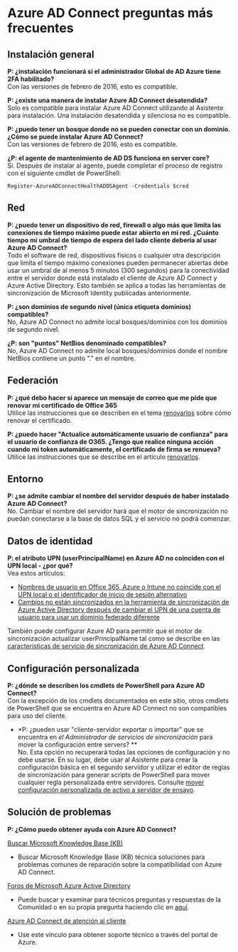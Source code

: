 <properties
    pageTitle="Azure AD Connect: Preguntas más frecuentes sobre | Microsoft Azure"
    description="Esta página ha preguntas más frecuentes acerca de Azure AD Connect."
    services="active-directory"
    documentationCenter=""
    authors="billmath"
    manager="femila"
    editor="curtand"/>

<tags
    ms.service="active-directory"
    ms.workload="identity"
    ms.tgt_pltfrm="na"
    ms.devlang="na"
    ms.topic="article"
    ms.date="08/08/2016"
    ms.author="billmath"/>

# <a name="azure-ad-connect-faq"></a>Azure AD Connect preguntas más frecuentes

## <a name="general-installation"></a>Instalación general
**P: ¿instalación funcionará si el administrador Global de AD Azure tiene 2FA habilitado?**  
Con las versiones de febrero de 2016, esto es compatible.

**P: ¿existe una manera de instalar Azure AD Connect desatendida?**  
Solo es compatible para instalar Azure AD Connect utilizando al Asistente para instalación. Una instalación desatendida y silenciosa no es compatible.

**P: ¿puedo tener un bosque donde no se pueden conectar con un dominio. ¿Cómo se puede instalar Azure AD Connect?**  
Con las versiones de febrero de 2016, esto es compatible.

**¿P: el agente de mantenimiento de AD DS funciona en server core?**  
Sí. Después de instalar al agente, puede completar el proceso de registro con el siguiente cmdlet de PowerShell: 

`Register-AzureADConnectHealthADDSAgent -Credentials $cred`

## <a name="network"></a>Red
**P: ¿puedo tener un dispositivo de red, firewall o algo más que limita las conexiones de tiempo máximo puede estar abierto en mi red. ¿Cuánto tiempo mi umbral de tiempo de espera del lado cliente debería al usar Azure AD Connect?**  
Todo el software de red, dispositivos físicos o cualquier otra descripción que limita el tiempo máximo conexiones pueden permanecer abiertas debe usar un umbral de al menos 5 minutos (300 segundos) para la conectividad entre el servidor donde está instalado el cliente de Azure AD Connect y Azure Active Directory. Esto también se aplica a todas las herramientas de sincronización de Microsoft Identity publicadas anteriormente.

**P: ¿son dominios de segundo nivel (única etiqueta dominios) compatibles?**  
No, Azure AD Connect no admite local bosques/dominios con los dominios de segundo nivel.

**¿P: son "puntos" NetBios denominado compatibles?**  
No, Azure AD Connect no admite local bosques/dominios donde el nombre NetBios contiene un punto "." en el nombre.

## <a name="federation"></a>Federación
**P: ¿qué debo hacer si aparece un mensaje de correo que me pide que renovar mi certificado de Office 365**  
Utilice las instrucciones que se describen en el tema [renovarlos](active-directory-aadconnect-o365-certs.md) sobre cómo renovar el certificado.

**P: ¿puedo hacer "Actualice automáticamente usuario de confianza" para el usuario de confianza de O365. ¿Tengo que realice ninguna acción cuando mi token automáticamente, el certificado de firma se renueva?**  
Utilice las instrucciones que se describe en el artículo [renovarlos](active-directory-aadconnect-o365-certs.md).

## <a name="environment"></a>Entorno
**P: ¿se admite cambiar el nombre del servidor después de haber instalado Azure AD Connect?**  
No. Cambiar el nombre del servidor hará que el motor de sincronización no puedan conectarse a la base de datos SQL y el servicio no podrá comenzar.

## <a name="identity-data"></a>Datos de identidad
**P: el atributo UPN (userPrincipalName) en Azure AD no coinciden con el UPN local - ¿por qué?**  
Vea estos artículos:

- [Nombres de usuario en Office 365, Azure o Intune no coincide con el UPN local o el identificador de inicio de sesión alternativo](https://support.microsoft.com/en-us/kb/2523192)
- [Cambios no están sincronizados en la herramienta de sincronización de Azure Active Directory después de cambiar el UPN de una cuenta de usuario para usar un dominio federado diferente](https://support.microsoft.com/en-us/kb/2669550)

También puede configurar Azure AD para permitir que el motor de sincronización actualizar userPrincipalName tal como se describe en las [características de servicio de sincronización de Azure AD Connect](active-directory-aadconnectsyncservice-features.md).

## <a name="custom-configuration"></a>Configuración personalizada
**P: ¿dónde se describen los cmdlets de PowerShell para Azure AD Connect?**  
Con la excepción de los cmdlets documentados en este sitio, otros cmdlets de PowerShell que se encuentra en Azure AD Connect no son compatibles para uso del cliente.

* *P: ¿pueden usar "cliente-servidor exportar o importar" que se encuentra en *el Administrador de servicios de sincronización* para mover la configuración entre servers? **  
No. Esta opción no recuperará todas las opciones de configuración y no debe usarse. En su lugar, debe usar al Asistente para crear la configuración básica en el segundo servidor y utilizar el editor de reglas de sincronización para generar scripts de PowerShell para mover cualquier regla personalizada entre servidores. Consulte [mover configuración personalizada de activo a servidor de ensayo](active-directory-aadconnect-upgrade-previous-version.md#move-custom-configuration-from-active-to-staging-server).

## <a name="troubleshooting"></a>Solución de problemas
**P: ¿Cómo puedo obtener ayuda con Azure AD Connect?**

[Buscar Microsoft Knowledge Base (KB)](https://www.microsoft.com/en-us/Search/result.aspx?q=azure%20active%20directory%20connect&form=mssupport)

- Buscar Microsoft Knowledge Base (KB) técnica soluciones para problemas comunes de reparación sobre la compatibilidad con Azure AD Connect.

[Foros de Microsoft Azure Active Directory](https://social.msdn.microsoft.com/Forums/azure/en-US/home?forum=WindowsAzureAD)

- Puede buscar y examinar para técnicos preguntas y respuestas de la Comunidad o en su propia pregunta haciendo clic en [aquí](https://social.msdn.microsoft.com/Forums/azure/en-US/newthread?category=windowsazureplatform&forum=WindowsAzureAD&prof=required).

[Azure AD Connect de atención al cliente](https://manage.windowsazure.com/?getsupport=true)

- Use este vínculo para obtener soporte técnico a través del portal de Azure.
